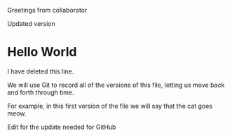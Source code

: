 Greetings from collaborator

Updated version

# Hello World

I have deleted this line.

We will use Git to record all of the versions of this file, letting us move back and forth through time.

For example, in this first version of the file we will say that the cat goes meow.

Edit for the update needed for GitHub
